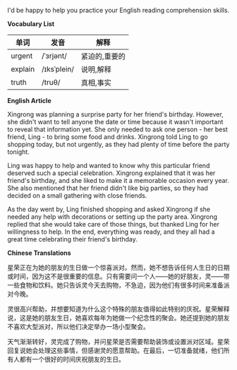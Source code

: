 I'd be happy to help you practice your English reading comprehension skills.

**Vocabulary List**

| 单词 | 发音 | 解释 |
|------|------|------|
| urgent | /ˈɜrjənt/ | 紧迫的,重要的 |
| explain | /ɪksˈplein/ | 说明,解释 |
| truth | /truθ/ | 真相,事实 |

**English Article**

Xingrong was planning a surprise party for her friend's birthday. However, she didn't want to tell anyone the date or time because it wasn't important to reveal that information yet. She only needed to ask one person - her best friend, Ling - to bring some food and drinks. Xingrong told Ling to go shopping today, but not urgently, as they had plenty of time before the party tonight.

Ling was happy to help and wanted to know why this particular friend deserved such a special celebration. Xingrong explained that it was her friend's birthday, and she liked to make it a memorable occasion every year. She also mentioned that her friend didn't like big parties, so they had decided on a small gathering with close friends.

As the day went by, Ling finished shopping and asked Xingrong if she needed any help with decorations or setting up the party area. Xingrong replied that she would take care of those things, but thanked Ling for her willingness to help. In the end, everything was ready, and they all had a great time celebrating their friend's birthday.

**Chinese Translations**

星荣正在为她的朋友的生日做一个惊喜派对。然而，她不想告诉任何人生日的日期或时间，因为这不是很重要的信息。只有需要问一个人——她的好朋友，灵——带一些食物和饮料。她只告诉灵今天去购物，不急迫，因为他们有很多时间来准备派对今晚。

灵很高兴帮助，并想要知道为什么这个特殊的朋友值得如此特别的庆祝。星荣解释说，这是她的朋友生日，她喜欢每年为她做一个纪念性的聚会。她还提到她的朋友不喜欢大型派对，所以他们决定举办一场小型聚会。

天气渐渐转好，灵完成了购物，并问星荣是否需要帮助装饰或设置派对区域。星荣回复说她会处理这些事情，但感谢灵的愿意帮助。在最后，一切准备就绪，他们所有人都有一个很好的时间庆祝朋友的生日。